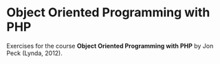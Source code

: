 # Object Oriented Programming with PHP

Exercises for the course **Object Oriented Programming with PHP** by Jon Peck (Lynda, 2012).
